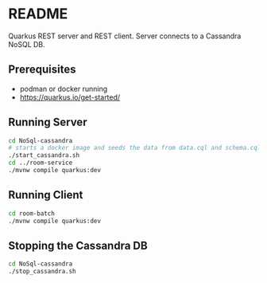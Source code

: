 # README
Quarkus REST server and REST client. Server connects to a Cassandra NoSQL DB.

## Prerequisites 
- podman or docker running 
- https://quarkus.io/get-started/

## Running Server
```bash
cd NoSql-cassandra
# starts a docker image and seeds the data from data.cql and schema.cql
./start_cassandra.sh
cd ../room-service
./mvnw compile quarkus:dev
```

## Running Client
```bash
cd room-batch
./mvnw compile quarkus:dev
```

## Stopping the Cassandra DB
```bash
cd NoSql-cassandra
./stop_cassandra.sh
```
